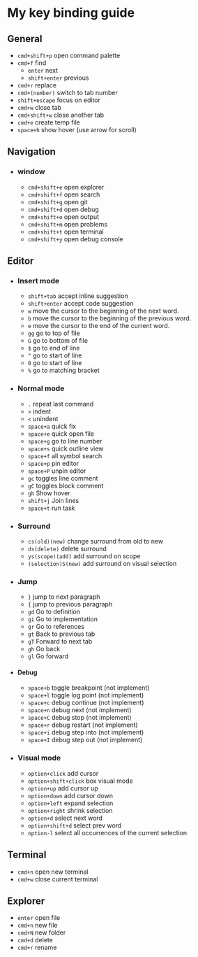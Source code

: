 # My key binding guide

## General

- `cmd+shift+p` open command palette
- `cmd+f` find
  - `enter` next
  - `shift+enter` previous
- `cmd+r` replace
- `cmd+(number)` switch to tab number
- `shift+escape` focus on editor
- `cmd+w` close tab
- `cmd+shift+w` close another tab
- `cmd+e` create temp file
- `space+h` show hover (use arrow for scroll)

## Navigation

- ### window

  - `cmd+shift+e` open explorer
  - `cmd+shift+f` open search
  - `cmd+shift+g` open git
  - `cmd+shift+d` open debug
  - `cmd+shift+o` open output
  - `cmd+shift+m` open problems
  - `cmd+shift+t` open terminal
  - `cmd+shift+y` open debug console

## Editor

- ### Insert mode

  - `shift+tab` accept inline suggestion
  - `shift+enter` accept code suggestion
  - `w` move the cursor to the beginning of the next word.
  - `b` move the cursor to the beginning of the previous word.
  - `e` move the cursor to the end of the current word.
  - `gg` go to top of file
  - `G` go to bottom of file
  - `$` go to end of line
  - `^` go to start of line
  - `0` go to start of line
  - `%` go to matching bracket

- ### Normal mode

  - `.` repeat last command
  - `>` indent
  - `<` unindent
  - `space+a` quick fix
  - `space+e` quick open file
  - `space+g` go to line number
  - `space+s` quick outline view
  - `space+f` all symbol search
  - `space+p` pin editor
  - `space+P` unpin editor
  - `gc` toggles line comment
  - `gC` toggles block comment
  - `gh` Show hover
  - `shift+j` Join lines
  - `space+t` run task

- ### Surround

  - `cs(old)(new)` change surround from old to new
  - `ds(delete)` delete surround
  - `ys(scope)(add)` add surround on scope
  - `(selection)S(new)` add surround on visual selection

- ### Jump

  - `}` jump to next paragraph
  - `{` jump to previous paragraph
  - `gd` Go to definition
  - `gi` Go to implementation
  - `gr` Go to references
  - `gt` Back to previous tab
  - `gT` Forward to next tab
  - `gh` Go back
  - `gl` Go forward

- #### Debug

  - `space+b` toggle breakpoint (not implement)
  - `space+l` toggle log point (not implement)
  - `space+c` debug continue (not implement)
  - `space+n` debug next (not implement)
  - `space+C` debug stop (not implement)
  - `space+r` debug restart (not implement)
  - `space+i` debug step into (not implement)
  - `space+I` debug step out (not implement)

- ### Visual mode

  - `option+click` add cursor
  - `option+shift+click` box visual mode
  - `option+up` add cursor up
  - `option+down` add cursor down
  - `option+left` expand selection
  - `option+right` shrink selection
  - `option+d` select next word
  - `option+shift+d` select prev word
  - `option-l` select all occurrences of the current selection

## Terminal

- `cmd+n` open new terminal
- `cmd+w` close current terminal

## Explorer

- `enter` open file
- `cmd+n` new file
- `cmd+N` new folder
- `cmd+d` delete
- `cmd+r` rename
